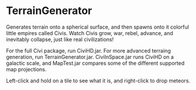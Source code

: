 # TerrainGenerator
Generates terrain onto a spherical surface, and then spawns onto it colorful little empires called Civis.
Watch Civis grow, war, rebel, advance, and inevitably collapse, just like real civilizations!

For the full Civi package, run CiviHD.jar. For more advanced terraing generation, run TerrainGenerator.jar. CiviInSpace.jar runs CiviHD on a galactic scale, and MapTest.jar compares some of the different supported map projections.

Left-click and hold on a tile to see what it is, and right-click to drop meteors.
